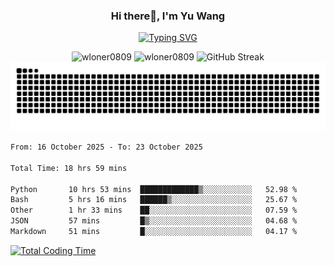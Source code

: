<h3 align="center">Hi there👋, I'm Yu Wang</h1>

<p align="center"><a href="https://git.io/typing-svg"><img src="https://readme-typing-svg.demolab.com?font=Alex+Brush&size=18&pause=1000&color=716A50&background=6F66FF00&center=true&vCenter=true&width=435&lines=To+love+oneself+is+the+beginning+of+a+lifelong+romance.+%E2%80%94+Oscar+Wilde" alt="Typing SVG" /></a></p>


<p align="center">
 <img src="https://github-readme-stats.vercel.app/api/top-langs?username=wloner0809&show_icons=true&locale=en&layout=compact" alt="wloner0809" height=120 />
 <img src="https://github-readme-stats.vercel.app/api?username=wloner0809&show_icons=true&locale=en" alt="wloner0809" height=120 />
 <img src="https://github-readme-streak-stats.herokuapp.com?user=wloner0809&theme=microsoft" alt="GitHub Streak" height=120 />
 <img src="https://github.com/Wloner0809/Wloner0809/blob/output/github-contribution-grid-snake.svg">
</p>
 
<!--START_SECTION:waka-->

```txt
From: 16 October 2025 - To: 23 October 2025

Total Time: 18 hrs 59 mins

Python       10 hrs 53 mins  █████████████▒░░░░░░░░░░░   52.98 %
Bash         5 hrs 16 mins   ██████▒░░░░░░░░░░░░░░░░░░   25.67 %
Other        1 hr 33 mins    ██░░░░░░░░░░░░░░░░░░░░░░░   07.59 %
JSON         57 mins         █▒░░░░░░░░░░░░░░░░░░░░░░░   04.68 %
Markdown     51 mins         █░░░░░░░░░░░░░░░░░░░░░░░░   04.17 %
```

<!--END_SECTION:waka-->

[![Total Coding Time](https://wakatime.com/badge/user/3b010e91-e8bb-445f-9eac-c8ab5bc30cb6.svg)](https://wakatime.com/@3b010e91-e8bb-445f-9eac-c8ab5bc30cb6)
